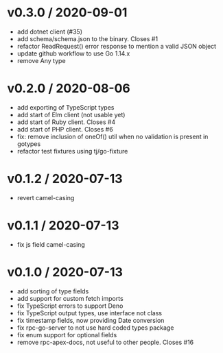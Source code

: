 
v0.3.0 / 2020-09-01
===================

  * add dotnet client (#35)
  * add schema/schema.json to the binary. Closes #1
  * refactor ReadRequest() error response to mention a valid JSON object
  * update github workflow to use Go 1.14.x
  * remove Any type

v0.2.0 / 2020-08-06
===================

  * add exporting of TypeScript types
  * add start of Elm client (not usable yet)
  * add start of Ruby client. Closes #4
  * add start of PHP client. Closes #6
  * fix: remove inclusion of oneOf() util when no validation is present in gotypes
  * refactor test fixtures using tj/go-fixture

v0.1.2 / 2020-07-13
===================

  * revert camel-casing

v0.1.1 / 2020-07-13
===================

  * fix js field camel-casing

v0.1.0 / 2020-07-13
===================

  * add sorting of type fields
  * add support for custom fetch imports
  * fix TypeScript errors to support Deno
  * fix TypeScript output types, use interface not class
  * fix timestamp fields, now providing Date conversion
  * fix rpc-go-server to not use hard coded types package
  * fix enum support for optional fields
  * remove rpc-apex-docs, not useful to other people. Closes #16
